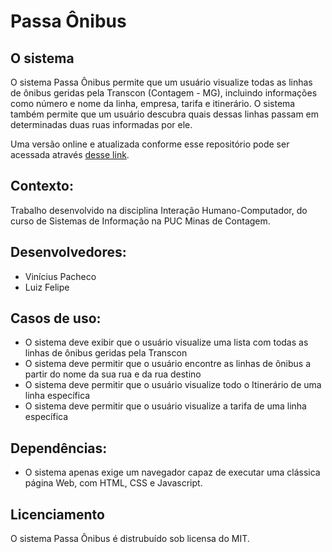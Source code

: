 # Passa Ônibus

O sistema
---
O sistema Passa Ônibus permite que um usuário visualize todas as linhas de ônibus geridas pela Transcon (Contagem - MG), incluindo informações como número e nome da linha, empresa, tarifa e itinerário. O sistema também permite que um usuário descubra quais dessas linhas passam em determinadas duas ruas informadas por ele.

Uma versão online e atualizada conforme esse repositório pode ser acessada através [desse link](https://passa-onibus.herokuapp.com/ "Passa-Ônibus Online").

Contexto:
---

Trabalho desenvolvido na disciplina Interação Humano-Computador, do curso de Sistemas de Informação na PUC Minas de Contagem.


Desenvolvedores:
--- 
- Vinícius Pacheco
- Luiz Felipe 

Casos de uso:
---

- O sistema deve exibir que o usuário visualize uma lista com todas as linhas de ônibus geridas pela Transcon
- O sistema deve permitir que o usuário encontre as linhas de ônibus a partir do nome da sua rua e da rua destino
- O sistema deve permitir que o usuário visualize todo o Itinerário de uma linha específica
- O sistema deve permitir que o usuário visualize a tarifa de uma linha específica

Dependências:
---
- O sistema apenas exige um navegador capaz de executar uma clássica página Web, com HTML, CSS e Javascript.

Licenciamento
---
O sistema Passa Ônibus é distrubuído sob licensa do MIT.
